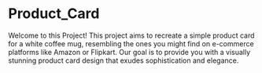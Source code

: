 # Product_Card
Welcome to this Project! This project aims to recreate a simple product card for a white coffee mug, resembling the ones you might find on e-commerce platforms like Amazon or Flipkart. Our goal is to provide you with a visually stunning product card design that exudes sophistication and elegance.
